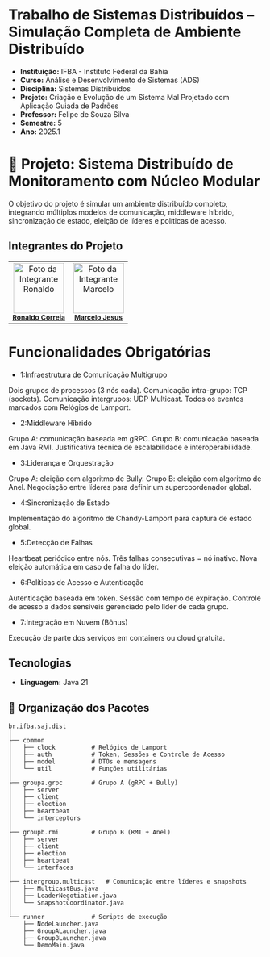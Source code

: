 # Trabalho de Sistemas Distribuídos – Simulação Completa de Ambiente Distribuído
- **Instituição:** IFBA - Instituto Federal da Bahia
- **Curso:** Análise e Desenvolvimento de Sistemas (ADS)
- **Disciplina:** Sistemas Distribuídos
- **Projeto:** Criação e Evolução de um Sistema Mal Projetado com Aplicação Guiada de Padrões
- **Professor:** Felipe de Souza Silva
- **Semestre:** 5
- **Ano:** 2025.1

# 📌 Projeto: Sistema Distribuído de Monitoramento com Núcleo Modular

O objetivo do projeto é simular um ambiente distribuído completo, integrando múltiplos modelos de comunicação, middleware híbrido, sincronização de estado, eleição de líderes e políticas de acesso.

## Integrantes do Projeto

<table>
  <tr>
        <td align="center">
      <img src="https://avatars.githubusercontent.com/u/129338943?v=4" width="100px;" alt="Foto da Integrante Ronaldo"/><br />
      <sub><b><a href="https://github.com/Ronaldo-Correia">Ronaldo Correia</a></b></sub>
    </td>
    <td align="center">
      <img src="https://avatars.githubusercontent.com/u/114780494?v=4" width="100px;" alt="Foto da Integrante Marcelo"/><br />
      <sub><b><a href="https://github.com/marceloteclas">Marcelo Jesus</a></b></sub>
    </td>

  </tr>
</table>


# Funcionalidades Obrigatórias

- 1:Infraestrutura de Comunicação Multigrupo

Dois grupos de processos (3 nós cada).
Comunicação intra-grupo: TCP (sockets).
Comunicação intergrupos: UDP Multicast.
Todos os eventos marcados com Relógios de Lamport.

- 2:Middleware Híbrido

Grupo A: comunicação baseada em gRPC.
Grupo B: comunicação baseada em Java RMI.
Justificativa técnica de escalabilidade e interoperabilidade.

- 3:Liderança e Orquestração

Grupo A: eleição com algoritmo de Bully.
Grupo B: eleição com algoritmo de Anel.
Negociação entre líderes para definir um supercoordenador global.

- 4:Sincronização de Estado

Implementação do algoritmo de Chandy-Lamport para captura de estado global.

- 5:Detecção de Falhas

Heartbeat periódico entre nós.
Três falhas consecutivas = nó inativo.
Nova eleição automática em caso de falha do líder.

- 6:Políticas de Acesso e Autenticação

Autenticação baseada em token.
Sessão com tempo de expiração.
Controle de acesso a dados sensíveis gerenciado pelo líder de cada grupo.

- 7:Integração em Nuvem (Bônus)

Execução de parte dos serviços em containers ou cloud gratuita.

## Tecnologias
- **Linguagem:** Java 21

## 📂 Organização dos Pacotes

```
br.ifba.saj.dist
│
├── common
│   ├── clock          # Relógios de Lamport
│   ├── auth           # Token, Sessões e Controle de Acesso
│   ├── model          # DTOs e mensagens
│   └── util           # Funções utilitárias
│
├── groupa.grpc        # Grupo A (gRPC + Bully)
│   ├── server
│   ├── client
│   ├── election
│   ├── heartbeat
│   └── interceptors
│
├── groupb.rmi         # Grupo B (RMI + Anel)
│   ├── server
│   ├── client
│   ├── election
│   ├── heartbeat
│   └── interfaces
│
├── intergroup.multicast   # Comunicação entre líderes e snapshots
│   ├── MulticastBus.java
│   ├── LeaderNegotiation.java
│   └── SnapshotCoordinator.java
│
└── runner             # Scripts de execução
    ├── NodeLauncher.java
    ├── GroupALauncher.java
    ├── GroupBLauncher.java
    └── DemoMain.java
```

